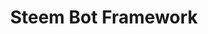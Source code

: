 ---
layout: post
title: "Steem Bot Framework"
excerpt: "A simple and light steem bot framework written in NodeJS where plugins can easily be integrated and managed. It can be used to create a ton of plugins which will split ressources and handle the broadcasting part for you. This concept should show a way to unify development on steem bots."
thumb_image: "documentation/sample-image.jpg"
project: true
comments: true
tags: [nodejs, bot, steem]
github_url: "steembot"
---